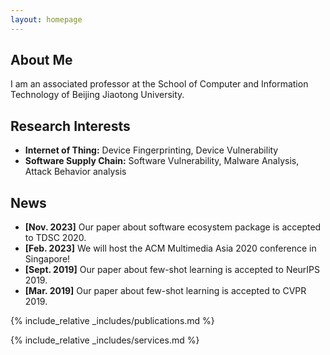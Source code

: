 ```yaml
---
layout: homepage
---
```


## About Me

I am an associated professor at the School of Computer and Information Technology of Beijing Jiaotong University. 


## Research Interests

- **Internet of Thing:** Device Fingerprinting, Device Vulnerability
- **Software Supply Chain:** Software Vulnerability, Malware Analysis, Attack Behavior analysis

## News

- **[Nov. 2023]** Our paper about software ecosystem package is accepted to TDSC 2020.
- **[Feb. 2023]** We will host the ACM Multimedia Asia 2020 conference in Singapore!
- **[Sept. 2019]** Our paper about few-shot learning is accepted to NeurIPS 2019.
- **[Mar. 2019]** Our paper about few-shot learning is accepted to CVPR 2019.

{% include_relative _includes/publications.md %}

{% include_relative _includes/services.md %}
